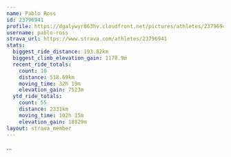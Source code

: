 ```yaml
---
name: Pablo Ross
id: 23796941
profile: https://dgalywyr863hv.cloudfront.net/pictures/athletes/23796941/14615399/1/large.jpg
username: pablo-ross
strava_url: https://www.strava.com/athletes/23796941
stats:
  biggest_ride_distance: 193.82km
  biggest_climb_elevation_gain: 1170.9m
  recent_ride_totals:
    count: 10
    distance: 518.69km
    moving_time: 32h 19m
    elevation_gain: 7523m
  ytd_ride_totals:
    count: 55
    distance: 2331km
    moving_time: 102h 15m
    elevation_gain: 18829m
layout: strava_member
--- 
```

...
